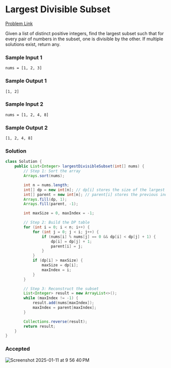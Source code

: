 # Largest Divisible Subset

[Problem Link](https://leetcode.com/problems/largest-divisible-subset/description/) 

Given a list of distinct positive integers, find the largest subset such that for every pair of numbers in the subset, one is divisible by the other. 
If multiple solutions exist, return any.

### Sample Input 1
```
nums = [1, 2, 3]  
```
### Sample Output 1
```
[1, 2]
```

### Sample Input 2
```
nums = [1, 2, 4, 8]  
```
### Sample Output 2
```
[1, 2, 4, 8]
```

### Solution
```java
class Solution {
    public List<Integer> largestDivisibleSubset(int[] nums) {
        // Step 1: Sort the array
        Arrays.sort(nums);

        int n = nums.length;
        int[] dp = new int[n]; // dp[i] stores the size of the largest subset ending at index i
        int[] parent = new int[n]; // parent[i] stores the previous index in the subset
        Arrays.fill(dp, 1);
        Arrays.fill(parent, -1);

        int maxSize = 0, maxIndex = -1;

        // Step 2: Build the DP table
        for (int i = 0; i < n; i++) {
            for (int j = 0; j < i; j++) {
                if (nums[i] % nums[j] == 0 && dp[i] < dp[j] + 1) {
                    dp[i] = dp[j] + 1;
                    parent[i] = j;
                }
            }
            if (dp[i] > maxSize) {
                maxSize = dp[i];
                maxIndex = i;
            }
        }

        // Step 3: Reconstruct the subset
        List<Integer> result = new ArrayList<>();
        while (maxIndex != -1) {
            result.add(nums[maxIndex]);
            maxIndex = parent[maxIndex];
        }

        Collections.reverse(result);
        return result;
    }
}
```

### Accepted
![Screenshot 2025-01-11 at 9 56 40 PM](https://github.com/user-attachments/assets/14e49c34-5466-4824-924c-7d939bf0dc55)

